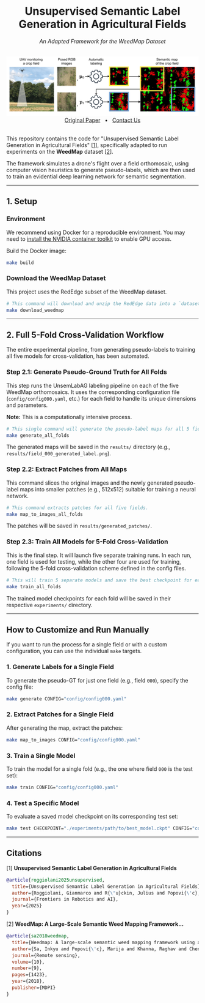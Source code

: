 <div align="center">
    <h1>Unsupervised Semantic Label Generation in Agricultural Fields</h1>
    <p><em>An Adapted Framework for the WeedMap Dataset</em></p>
    <br />
    <img src='pics/overview.png' width="700">
    <br/>
    <a href=https://www.ipb.uni-bonn.de/wp-content/papercite-data/pdf/roggiolani2025frai.pdf>Original Paper</a>
    <span>  •  </span>
    <a href=https://github.com/PRBonn/unsemlabag/issues>Contact Us</a>
    <br />
    <br />
</div>

This repository contains the code for "Unsupervised Semantic Label Generation in Agricultural Fields" \[[1](#citation)\], specifically adapted to run experiments on the **WeedMap** dataset \[[2](#citation)\].

The framework simulates a drone's flight over a field orthomosaic, using computer vision heuristics to generate pseudo-labels, which are then used to train an evidential deep learning network for semantic segmentation.

---

## 1. Setup

### Environment

We recommend using Docker for a reproducible environment. You may need to [install the NVIDIA container toolkit](https://docs.nvidia.com/datacenter/cloud-native/container-toolkit/latest/install-guide.html) to enable GPU access.

Build the Docker image:
```bash
make build
```

### Download the WeedMap Dataset

This project uses the RedEdge subset of the WeedMap dataset.

```bash
# This command will download and unzip the RedEdge data into a `dataset/` directory.
make download_weedmap
```

---

## 2. Full 5-Fold Cross-Validation Workflow

The entire experimental pipeline, from generating pseudo-labels to training all five models for cross-validation, has been automated.

### Step 2.1: Generate Pseudo-Ground Truth for All Folds

This step runs the UnsemLabAG labeling pipeline on each of the five WeedMap orthomosaics. It uses the corresponding configuration file (`config/config000.yaml`, etc.) for each field to handle its unique dimensions and parameters.

**Note:** This is a computationally intensive process.

```bash
# This single command will generate the pseudo-label maps for all 5 fields.
make generate_all_folds
```
The generated maps will be saved in the `results/` directory (e.g., `results/field_000_generated_label.png`).

### Step 2.2: Extract Patches from All Maps

This command slices the original images and the newly generated pseudo-label maps into smaller patches (e.g., 512x512) suitable for training a neural network.

```bash
# This command extracts patches for all five fields.
make map_to_images_all_folds
```
The patches will be saved in `results/generated_patches/`.

### Step 2.3: Train All Models for 5-Fold Cross-Validation

This is the final step. It will launch five separate training runs. In each run, one field is used for testing, while the other four are used for training, following the 5-fold cross-validation scheme defined in the config files.

```bash
# This will train 5 separate models and save the best checkpoint for each.
make train_all_folds
```
The trained model checkpoints for each fold will be saved in their respective `experiments/` directory.

---

## How to Customize and Run Manually

If you want to run the process for a single field or with a custom configuration, you can use the individual `make` targets.

### 1. Generate Labels for a Single Field

To generate the pseudo-GT for just one field (e.g., field `000`), specify the config file:
```bash
make generate CONFIG="config/config000.yaml"
```

### 2. Extract Patches for a Single Field

After generating the map, extract the patches:
```bash
make map_to_images CONFIG="config/config000.yaml"
```

### 3. Train a Single Model

To train the model for a single fold (e.g., the one where field `000` is the test set):
```bash
make train CONFIG="config/config000.yaml"
```

### 4. Test a Specific Model

To evaluate a saved model checkpoint on its corresponding test set:
```bash
make test CHECKPOINT="./experiments/path/to/best_model.ckpt" CONFIG="config/config000.yaml"
```

---
## Citations

[1] **Unsupervised Semantic Label Generation in Agricultural Fields**
```bibtex
@article{roggiolani2025unsupervised,
  title={Unsupervised Semantic Label Generation in Agricultural Fields},
  author={Roggiolani, Gianmarco and R{\"u}ckin, Julius and Popovi{\'c}, Marija and Behley, Jens and Stachniss, Cyrill},
  journal={Frontiers in Robotics and AI},
  year={2025}
}
```

[2] **WeedMap: A Large-Scale Semantic Weed Mapping Framework...**
```bibtex
@article{sa2018weedmap,
  title={Weedmap: A large-scale semantic weed mapping framework using aerial multispectral imaging and deep neural network for precision farming},
  author={Sa, Inkyu and Popovi{\'c}, Marija and Khanna, Raghav and Chen, Zetao and Lottes, Philipp and Liebisch, Frank and Nieto, Juan and Stachniss, Cyrill and Walter, Achim and Siegwart, Roland},
  journal={Remote sensing},
  volume={10},
  number={9},
  pages={1423},
  year={2018},
  publisher={MDPI}
}
```